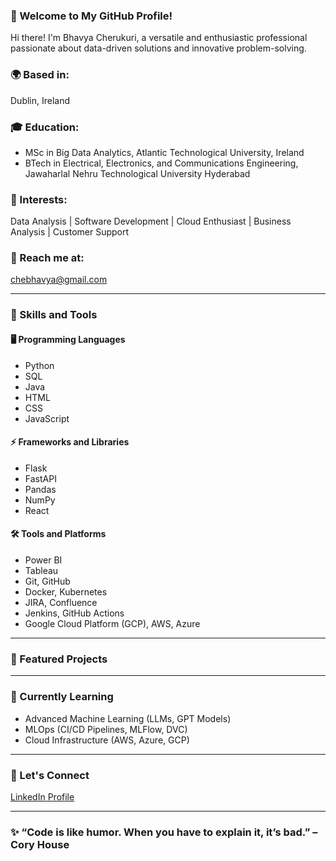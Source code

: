 

### 👋 Welcome to My GitHub Profile!  
Hi there! I'm Bhavya Cherukuri, a versatile and enthusiastic professional passionate about data-driven solutions and innovative problem-solving.  

### 🌍 Based in:  
Dublin, Ireland  

### 🎓 Education:  
- MSc in Big Data Analytics, Atlantic Technological University, Ireland  
- BTech in Electrical, Electronics, and Communications Engineering, Jawaharlal Nehru Technological University Hyderabad  

### 🌟 Interests:  
Data Analysis | Software Development | Cloud Enthusiast | Business Analysis | Customer Support  

### 📧 Reach me at:  
chebhavya@gmail.com  

---

### 🚀 Skills and Tools  

#### 🖥️ Programming Languages  
- Python  
- SQL  
- Java  
- HTML  
- CSS  
- JavaScript  

#### ⚡ Frameworks and Libraries  
- Flask  
- FastAPI  
- Pandas  
- NumPy  
- React  

#### 🛠️ Tools and Platforms  
- Power BI  
- Tableau  
- Git, GitHub  
- Docker, Kubernetes  
- JIRA, Confluence  
- Jenkins, GitHub Actions  
- Google Cloud Platform (GCP), AWS, Azure  

---


### 🌟 Featured Projects  



---

### 🌱 Currently Learning  
- Advanced Machine Learning (LLMs, GPT Models)  
- MLOps (CI/CD Pipelines, MLFlow, DVC)  
- Cloud Infrastructure (AWS, Azure, GCP)  

---

### 🤝 Let's Connect  
[LinkedIn Profile](https://www.linkedin.com/in/bhavyacherukuri10/)  

---

### ✨ “Code is like humor. When you have to explain it, it’s bad.” – Cory House  

